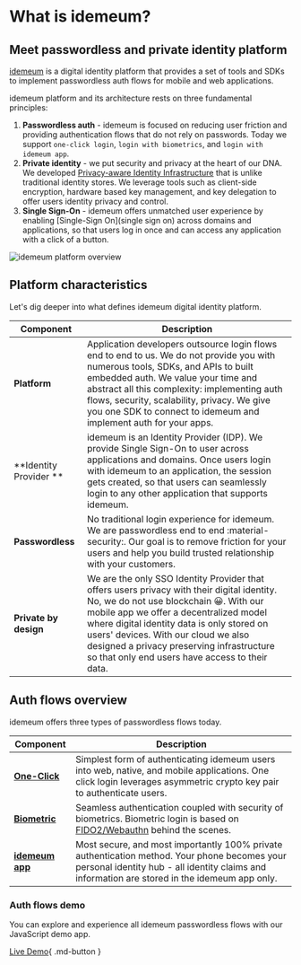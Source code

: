 # What is idemeum?

## Meet passwordless and private identity platform

[idemeum](https://idemeum.com) is a digital identity platform that provides a set of tools and SDKs to implement passwordless auth flows for mobile and web applications.

idemeum platform and its architecture rests on three fundamental principles: 

1. **Passwordless auth** - idemeum is focused on reducing user friction and providing authentication flows that do not rely on passwords. Today we support `one-click login`, `login with biometrics`, and `login with idemeum app`. 
2. **Private identity** - we put security and privacy at the heart of our DNA. We developed [Privacy-aware Identity Infrastructure](/overview/privacy/) that is unlike traditional identity stores. We leverage tools such as client-side encryption, hardware based key management, and key delegation to offer users identity privacy and control. 
3. **Single Sign-On** - idemeum offers unmatched user experience by enabling [Single-Sign On](single sign on) across domains and applications, so that users log in once and can access any application with a click of a button. 

![idemeum platform overview](/assets/what/platform.png)

## Platform characteristics

Let's dig deeper into what defines idemeum digital identity platform. 

|   Component    | Description                          |
| ----------- | ------------------------------------ |
|   **Platform**   | Application developers outsource login flows end to end to us. We do not provide you with numerous tools, SDKs, and APIs to built embedded auth. We value your time and abstract all this complexity: implementing auth flows, security, scalability, privacy. We give you one SDK to connect to idemeum and implement auth for your apps.  |
| **Identity Provider **      | idemeum is an Identity Provider (IDP). We provide Single Sign-On to user across applications and domains. Once users login with idemeum to an application, the session gets created, so that users can seamlessly login to any other application that supports idemeum. |
| **Passwordless**    | No traditional login experience for idemeum. We are passwordless end to end :material-security:. Our goal is to remove friction for your users and help you build trusted relationship with your customers. |
| **Private by design**   | We are the only SSO Identity Provider that offers users privacy with their digital identity. No, we do not use blockchain 😀. With our mobile app we offer a decentralized model where digital identity data is only stored on users' devices. With our cloud we also designed a privacy preserving infrastructure so that only end users have access to their data. |

## Auth flows overview

idemeum offers three types of passwordless flows today.

|   Component    | Description                          |
| ----------- | ------------------------------------ |
|   **[One-Click](/overview/oneclick)**  | Simplest form of authenticating idemeum users into web, native, and mobile applications. One click login leverages asymmetric crypto key pair to authenticate users.  |
|   **[Biometric](/overview/biometric)** | Seamless authentication coupled with security of biometrics. Biometric login is based on [FIDO2/Webauthn](https://en.wikipedia.org/wiki/WebAuthn) behind the scenes.  |
|   **[idemeum app](/overview/loginapp)**   | Most secure, and most importantly 100% private authentication method. Your phone becomes your personal identity hub - all  identity claims and information are stored in the idemeum app only.  |

### Auth flows demo


You can explore and experience all idemeum passwordless flows with our JavaScript demo app. 
	
[Live Demo](https://jsdemo.idemeum.com){ .md-button }



